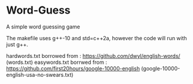 # Word-Guess
A simple word guessing game

The makefile uses g++-10 and std=c++2a, however the code will run with just g++.

hardwords.txt borrowed from : https://github.com/dwyl/english-words/ (words.txt)
easywords.txt borrwed from : https://github.com/first20hours/google-10000-english (google-10000-english-usa-no-swears.txt)
